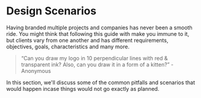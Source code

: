 # Design Scenarios
Having branded multiple projects and companies has never been a smooth ride. You might think that following this guide with make you immune to it, but clients vary from one another and has different requirements, objectives, goals, characteristics and many more.

>“Can you draw my logo in 10 perpendicular lines with red & transparent ink? Also, can you draw it in a form of a kitten?” - Anonymous


In this section, we'll discuss some of the common pitfalls and scenarios that would happen incase things would not go exactly as planned.